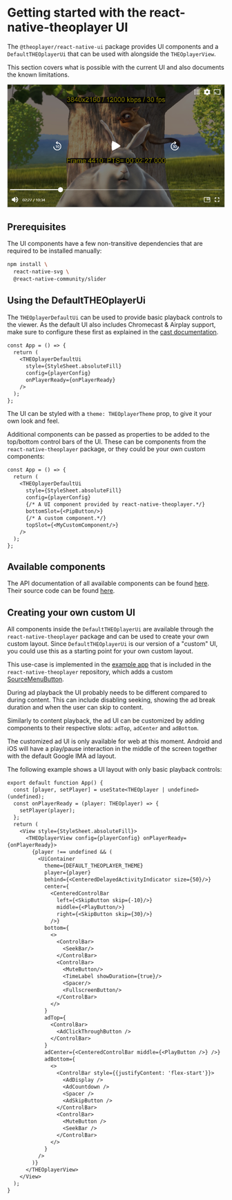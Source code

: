 # Getting started with the react-native-theoplayer UI

The `@theoplayer/react-native-ui` package provides UI components and a `DefaultTHEOplayerUi` that can be used with
alongside the `THEOplayerView`.

This section covers what is possible with the current UI and also documents the known limitations.

![basic-ui](./example-app-player-ui.png)

## Prerequisites

The UI components have a few non-transitive dependencies that are required to be installed manually:

```bash
npm install \
  react-native-svg \
  @react-native-community/slider
```

## Using the DefaultTHEOplayerUi

The `THEOplayerDefaultUi` can be used to provide basic playback controls to the viewer.
As the default UI also includes Chromecast & Airplay support, make sure to configure these first as explained in the
[cast documentation](https://github.com/THEOplayer/react-native-theoplayer/blob/develop/doc/cast.md).

```tsx
const App = () => {
  return (
    <THEOplayerDefaultUi
      style={StyleSheet.absoluteFill}
      config={playerConfig}
      onPlayerReady={onPlayerReady}
    />
  );
};
```

The UI can be styled with a `theme: THEOplayerTheme` prop, to give it your own look and feel.

Additional components can be passed as properties to be added to the top/bottom control bars of the UI. These can be
components from the `react-native-theoplayer` package, or they could be your own custom components:

```tsx
const App = () => {
  return (
    <THEOplayerDefaultUi
      style={StyleSheet.absoluteFill}
      config={playerConfig}
      {/* A UI component provided by react-native-theoplayer.*/}
      bottomSlot={<PipButton/>}
      {/* A custom component.*/}
      topSlot={<MyCustomComponent/>}
    />
  );
};
```

## Available components

The API documentation of all available components can be found [here](https://theoplayer.github.io/react-native-theoplayer-ui/api/).
Their source code can be found [here](https://github.com/THEOplayer/react-native-theoplayer-ui/tree/develop/src/ui).

## Creating your own custom UI

All components inside the `DefaultTHEOplayerUi` are available through the `react-native-theoplayer` package and can
be used to create your own custom layout. Since `DefaultTHEOplayerUi` is our version of a "custom" UI, you could
use this as a starting point for your own custom layout.

This use-case is implemented in the [example app](https://github.com/THEOplayer/react-native-theoplayer/blob/develop/doc/example-app.md)
that is included in the `react-native-theoplayer` repository, which adds a
custom [SourceMenuButton](https://github.com/THEOplayer/react-native-theoplayer/blob/develop/example/src/custom/SourceMenuButton.tsx).

During ad playback the UI probably needs to be different compared to during content. This can include disabling seeking,
showing the ad break duration and when the user can skip to content.

Similarly to content playback, the ad UI can be customized by adding components to their respective
slots: `adTop`, `adCenter` and `adBottom`.

The customized ad UI is only available for web at this moment. Android and iOS will have a play/pause interaction
in the middle of the screen together with the default Google IMA ad layout.

The following example shows a UI layout with only basic playback controls:

```tsx
export default function App() {
  const [player, setPlayer] = useState<THEOplayer | undefined>(undefined);
  const onPlayerReady = (player: THEOplayer) => {
    setPlayer(player);
  };
  return (
    <View style={StyleSheet.absoluteFill}>
      <THEOplayerView config={playerConfig} onPlayerReady={onPlayerReady}>
        {player !== undefined && (
          <UiContainer
            theme={DEFAULT_THEOPLAYER_THEME}
            player={player}
            behind={<CenteredDelayedActivityIndicator size={50}/>}
            center={
              <CenteredControlBar
                left={<SkipButton skip={-10}/>}
                middle={<PlayButton/>}
                right={<SkipButton skip={30}/>}
              />}
            bottom={
              <>
                <ControlBar>
                  <SeekBar/>
                </ControlBar>
                <ControlBar>
                  <MuteButton/>
                  <TimeLabel showDuration={true}/>
                  <Spacer/>
                  <FullscreenButton/>
                </ControlBar>
              </>
            }
            adTop={
              <ControlBar>
                <AdClickThroughButton />
              </ControlBar>
            }
            adCenter={<CenteredControlBar middle={<PlayButton />} />}
            adBottom={
              <>
                <ControlBar style={{justifyContent: 'flex-start'}}>
                  <AdDisplay />
                  <AdCountdown />
                  <Spacer />
                  <AdSkipButton />
                </ControlBar>
                <ControlBar>
                  <MuteButton />
                  <SeekBar />
                </ControlBar>
              </>
            }
          />
        )}
      </THEOplayerView>
    </View>
  );
}
```
